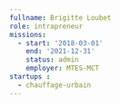 ```yaml
---
fullname: Brigitte Loubet
role: intrapreneur
missions:
  - start: '2018-03-01'
    end: '2021-12-31'
    status: admin
    employer: MTES-MCT
startups :
  - chauffage-urbain
---
```

